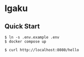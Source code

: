 # Igaku

## Quick Start

```console
$ ln -s .env.example .env
$ docker compose up
```

```console
$ curl http://localhost:8080/hello
```

